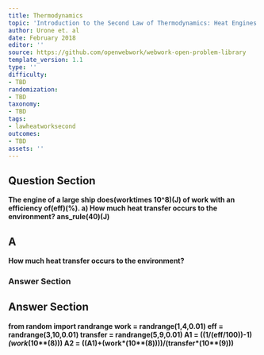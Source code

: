 ```yaml
---
title: Thermodynamics
topic: 'Introduction to the Second Law of Thermodynamics: Heat Engines and Their Efficiency'
author: Urone et. al
date: February 2018
editor: ''
source: https://github.com/openwebwork/webwork-open-problem-library
template_version: 1.1
type: ''
difficulty:
- TBD
randomization:
- TBD
taxonomy:
- TBD
tags:
- lawheatworksecond
outcomes:
- TBD
assets: ''
---
```


## Question Section 

<b>
The engine of a large ship does(worktimes 10^8)(J) of work with an efficiency of(eff)(%).
a) How much heat transfer occurs to the environment?
ans_rule(40)(J)

## A
How much heat transfer occurs to the environment?
### Answer Section


## Answer Section

from random import randrange
work = randrange(1,4,0.01)
eff = randrange(3,10,0.01)
transfer = randrange(5,9,0.01)
A1 = ((1/(eff/100))-1)*(work*(10**(8)))
A2 = ((A1)+(work*(10**(8))))/(transfer*(10**(9)))